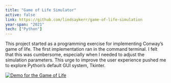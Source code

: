 ```yaml
---
title: "Game of Life Simulator"
active: false 
link: https://github.com/lindsaykerr/game-of-life-simulation
year-span: "2021"
tech: ["Python"]
---
```


This project started as a programming exercise for implementing Conway’s game of life. The first implementation ran in the command terminal. I felt that this was cumbersome, especially when I needed to adjust the simulation parameters. This urge to improve the user experience pushed me to explore Python’s default GUI system, Tkinter.

[![Demo for the Game of Life](https://img.youtube.com/vi/cf8iwdvM-mA/hqdefault.jpg)](https://youtu.be/cf8iwdvM-mA)